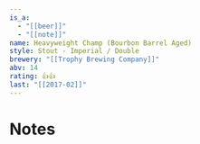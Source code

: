 ```yaml
---
is_a:
  - "[[beer]]"
  - "[[note]]"
name: Heavyweight Champ (Bourbon Barrel Aged)
style: Stout - Imperial / Double
brewery: "[[Trophy Brewing Company]]"
abv: 14
rating: 👍👍
last: "[[2017-02]]"
---
```

# Notes

